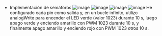 - Implementación de semáforos
  ![image](https://github.com/user-attachments/assets/23a73a25-60b7-4082-91bd-f33c857831b4)
  ![image](https://github.com/user-attachments/assets/44ec9085-df4b-45a3-9595-d0f62a6a2007)
  ![image](https://github.com/user-attachments/assets/171cfcbe-c7a9-4a55-b5fa-f65bbf055be5)
  ![image](https://github.com/user-attachments/assets/9f591e02-0ecf-4982-b2a2-887aa2e20b13)
He configurado cada pin como salida y, en un bucle infinito, utilizo analogWrite para encender el LED verde (valor 1023) durante 10 s, luego apago verde y enciendo amarillo con PWM 1023 durante 10 s, y finalmente apago amarillo y enciendo rojo con PWM 1023 otros 10 s.



